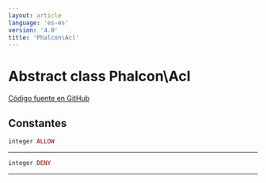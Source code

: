 ```yaml
---
layout: article
language: 'es-es'
version: '4.0'
title: 'Phalcon\Acl'
---
```


# Abstract class **Phalcon\Acl**

<a href="https://github.com/phalcon/cphalcon/tree/v4.0.0/phalcon/acl.zep" class="btn btn-default btn-sm">Código fuente en GitHub</a>

## Constantes

```php
integer ALLOW
```

* * *

```php
integer DENY
```

* * *